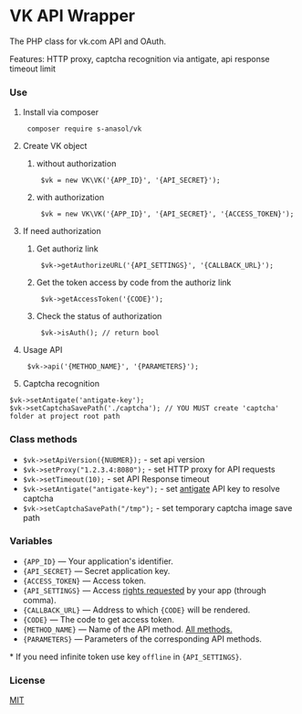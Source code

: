 # VK API Wrapper

The PHP class for vk.com API and OAuth.

Features: HTTP proxy, captcha recognition via antigate, api response timeout limit

### Use
1. Install via composer

        composer require s-anasol/vk

2. Create VK object
    1. without authorization

            $vk = new VK\VK('{APP_ID}', '{API_SECRET}');

    2. with authorization

            $vk = new VK\VK('{APP_ID}', '{API_SECRET}', '{ACCESS_TOKEN}');

3. If need authorization
    1. Get authoriz link

            $vk->getAuthorizeURL('{API_SETTINGS}', '{CALLBACK_URL}');

    2. Get the token access by code from the authoriz link

            $vk->getAccessToken('{CODE}');

    3. Check the status of authorization

            $vk->isAuth(); // return bool

4. Usage API

        $vk->api('{METHOD_NAME}', '{PARAMETERS}');

5. Captcha recognition

  ```
  $vk->setAntigate('antigate-key');
  $vk->setCaptchaSavePath('./captcha'); // YOU MUST create 'captcha' folder at project root path
  ```

### Class methods
* `$vk->setApiVersion({NUBMER});` - set api version
* `$vk->setProxy("1.2.3.4:8080");` - set HTTP proxy for API requests
* `$vk->setTimeout(10);` - set API Response timeout
* `$vk->setAntigate("antigate-key");` - set [antigate](http://antigate.com/) API key to resolve captcha
* `$vk->setCaptchaSavePath("/tmp");` - set temporary captcha image save path

### Variables
* `{APP_ID}` — Your application's identifier.
* `{API_SECRET}` — Secret application key.
* `{ACCESS_TOKEN}` — Access token.
* `{API_SETTINGS}` —  Access [rights requested](http://vk.com/developers.php?oid=-17680044&p=Application_Access_Rights) by your app (through comma).
* `{CALLBACK_URL}` —  Address to which `{CODE}` will be rendered.
* `{CODE}` — The code to get access token.
* `{METHOD_NAME}` — Name of the API method. [All methods.](http://vk.com/developers.php?oid=-17680044&p=API_Method_Description)
* `{PARAMETERS}` — Parameters of the corresponding API methods.

\* If you need infinite token use key `offline` in `{API_SETTINGS}`.

### License
[MIT](https://raw.github.com/vladkens/VK/master/LICENSE)
